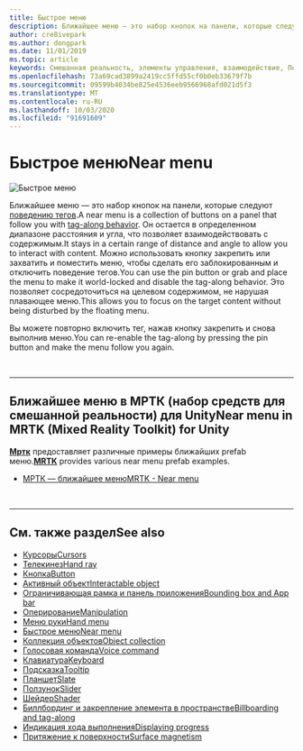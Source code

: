```yaml
---
title: Быстрое меню
description: Ближайшее меню — это набор кнопок на панели, которые следуют поведению тегов.
author: cre8ivepark
ms.author: dongpark
ms.date: 11/01/2019
ms.topic: article
keywords: Смешанная реальность, элементы управления, взаимодействие, Пользовательский интерфейс, UX
ms.openlocfilehash: 73a69cad3899a2419cc5ffd55cf0b0eb33679f7b
ms.sourcegitcommit: 09599b4034be825e4536eeb9566968afd021d5f3
ms.translationtype: MT
ms.contentlocale: ru-RU
ms.lasthandoff: 10/03/2020
ms.locfileid: "91691609"
---
```

# <a name="near-menu"></a><span data-ttu-id="b60d1-104">Быстрое меню</span><span class="sxs-lookup"><span data-stu-id="b60d1-104">Near menu</span></span>

![Быстрое меню](images/UX_Hero_NearMenu.jpg)

<span data-ttu-id="b60d1-106">Ближайшее меню — это набор кнопок на панели, которые следуют [поведению тегов](billboarding-and-tag-along.md#what-is-a-tag-along).</span><span class="sxs-lookup"><span data-stu-id="b60d1-106">A near menu is a collection of buttons on a panel that follow you with [tag-along behavior](billboarding-and-tag-along.md#what-is-a-tag-along).</span></span> <span data-ttu-id="b60d1-107">Он остается в определенном диапазоне расстояния и угла, что позволяет взаимодействовать с содержимым.</span><span class="sxs-lookup"><span data-stu-id="b60d1-107">It stays in a certain range of distance and angle to allow you to interact with content.</span></span> <span data-ttu-id="b60d1-108">Можно использовать кнопку закрепить или захватить и поместить меню, чтобы сделать его заблокированным и отключить поведение тегов.</span><span class="sxs-lookup"><span data-stu-id="b60d1-108">You can use the pin button or grab and place the menu to make it world-locked and disable the tag-along behavior.</span></span> <span data-ttu-id="b60d1-109">Это позволяет сосредоточиться на целевом содержимом, не нарушая плавающее меню.</span><span class="sxs-lookup"><span data-stu-id="b60d1-109">This allows you to focus on the target content without being disturbed by the floating menu.</span></span>

<span data-ttu-id="b60d1-110">Вы можете повторно включить тег, нажав кнопку закрепить и снова выполнив меню.</span><span class="sxs-lookup"><span data-stu-id="b60d1-110">You can re-enable the tag-along by pressing the pin button and make the menu follow you again.</span></span>

<br>

---

## <a name="near-menu-in-mrtk-mixed-reality-toolkit-for-unity"></a><span data-ttu-id="b60d1-111">Ближайшее меню в МРТК (набор средств для смешанной реальности) для Unity</span><span class="sxs-lookup"><span data-stu-id="b60d1-111">Near menu in MRTK (Mixed Reality Toolkit) for Unity</span></span>
<span data-ttu-id="b60d1-112">**[Мртк](https://github.com/Microsoft/MixedRealityToolkit-Unity)** предоставляет различные примеры ближайших prefab меню.</span><span class="sxs-lookup"><span data-stu-id="b60d1-112">**[MRTK](https://github.com/Microsoft/MixedRealityToolkit-Unity)** provides various near menu prefab examples.</span></span>

* [<span data-ttu-id="b60d1-113">МРТК — ближайшее меню</span><span class="sxs-lookup"><span data-stu-id="b60d1-113">MRTK - Near menu</span></span>](https://microsoft.github.io/MixedRealityToolkit-Unity/Documentation/README_NearMenu.html)


<br>

---


## <a name="see-also"></a><span data-ttu-id="b60d1-114">См. также раздел</span><span class="sxs-lookup"><span data-stu-id="b60d1-114">See also</span></span>

* [<span data-ttu-id="b60d1-115">Курсоры</span><span class="sxs-lookup"><span data-stu-id="b60d1-115">Cursors</span></span>](cursors.md)
* [<span data-ttu-id="b60d1-116">Телекинез</span><span class="sxs-lookup"><span data-stu-id="b60d1-116">Hand ray</span></span>](point-and-commit.md)
* [<span data-ttu-id="b60d1-117">Кнопка</span><span class="sxs-lookup"><span data-stu-id="b60d1-117">Button</span></span>](button.md)
* [<span data-ttu-id="b60d1-118">Активный объект</span><span class="sxs-lookup"><span data-stu-id="b60d1-118">Interactable object</span></span>](interactable-object.md)
* [<span data-ttu-id="b60d1-119">Ограничивающая рамка и панель приложения</span><span class="sxs-lookup"><span data-stu-id="b60d1-119">Bounding box and App bar</span></span>](app-bar-and-bounding-box.md)
* [<span data-ttu-id="b60d1-120">Оперирование</span><span class="sxs-lookup"><span data-stu-id="b60d1-120">Manipulation</span></span>](direct-manipulation.md)
* [<span data-ttu-id="b60d1-121">Меню руки</span><span class="sxs-lookup"><span data-stu-id="b60d1-121">Hand menu</span></span>](hand-menu.md)
* [<span data-ttu-id="b60d1-122">Быстрое меню</span><span class="sxs-lookup"><span data-stu-id="b60d1-122">Near menu</span></span>](near-menu.md)
* [<span data-ttu-id="b60d1-123">Коллекция объектов</span><span class="sxs-lookup"><span data-stu-id="b60d1-123">Object collection</span></span>](object-collection.md)
* [<span data-ttu-id="b60d1-124">Голосовая команда</span><span class="sxs-lookup"><span data-stu-id="b60d1-124">Voice command</span></span>](voice-input.md)
* [<span data-ttu-id="b60d1-125">Клавиатура</span><span class="sxs-lookup"><span data-stu-id="b60d1-125">Keyboard</span></span>](keyboard.md)
* [<span data-ttu-id="b60d1-126">Подсказка</span><span class="sxs-lookup"><span data-stu-id="b60d1-126">Tooltip</span></span>](tooltip.md)
* [<span data-ttu-id="b60d1-127">Планшет</span><span class="sxs-lookup"><span data-stu-id="b60d1-127">Slate</span></span>](slate.md)
* [<span data-ttu-id="b60d1-128">Ползунок</span><span class="sxs-lookup"><span data-stu-id="b60d1-128">Slider</span></span>](slider.md)
* [<span data-ttu-id="b60d1-129">Шейдер</span><span class="sxs-lookup"><span data-stu-id="b60d1-129">Shader</span></span>](shader.md)
* [<span data-ttu-id="b60d1-130">Биллбординг и закрепление элемента в пространстве</span><span class="sxs-lookup"><span data-stu-id="b60d1-130">Billboarding and tag-along</span></span>](billboarding-and-tag-along.md)
* [<span data-ttu-id="b60d1-131">Индикация хода выполнения</span><span class="sxs-lookup"><span data-stu-id="b60d1-131">Displaying progress</span></span>](progress.md)
* [<span data-ttu-id="b60d1-132">Притяжение к поверхности</span><span class="sxs-lookup"><span data-stu-id="b60d1-132">Surface magnetism</span></span>](surface-magnetism.md)
